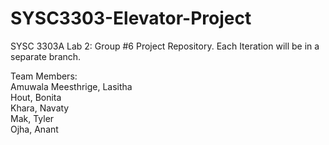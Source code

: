 # SYSC3303-Elevator-Project
SYSC 3303A  Lab 2: Group #6 Project Repository. Each Iteration will be in a separate branch. 

Team Members: <br>
  Amuwala Meesthrige, Lasitha <br>
  Hout, Bonita  <br>
  Khara, Navaty <br>
  Mak, Tyler    <br>
  Ojha, Anant   <br>
